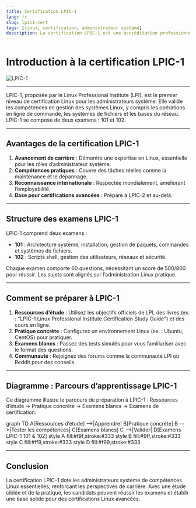 ```yaml
---
title: Certification LPIC-1
lang: fr
slug: lpic1-cert
tags: [linux, certification, administrateur système]
description: La certification LPIC-1 est une accréditation professionnelle pour les administrateurs système Linux, validant les compétences de base en gestion de systèmes Linux.
---
```


# Introduction à la certification LPIC-1

![LPIC-1](https://www.lpi.org/wp-content/uploads/2023/05/LPIC-1-1.jpg)

---

LPIC-1, proposée par le Linux Professional Institute (LPI), est le premier niveau de certification Linux pour les administrateurs système. Elle valide les compétences en gestion des systèmes Linux, y compris les opérations en ligne de commande, les systèmes de fichiers et les bases du réseau. LPIC-1 se compose de deux examens : 101 et 102.

---

## Avantages de la certification LPIC-1

1. **Avancement de carrière** : Démontre une expertise en Linux, essentielle pour les rôles d’administrateur système.
2. **Compétences pratiques** : Couvre des tâches réelles comme la maintenance et le dépannage.
3. **Reconnaissance internationale** : Respectée mondialement, améliorant l’employabilité.
4. **Base pour certifications avancées** : Prépare à LPIC-2 et au-delà.

---
## Structure des examens LPIC-1

LPIC-1 comprend deux examens :
- **101** : Architecture système, installation, gestion de paquets, commandes et systèmes de fichiers.
- **102** : Scripts shell, gestion des utilisateurs, réseaux et sécurité.

Chaque examen comporte 60 questions, nécessitant un score de 500/800 pour réussir. Les sujets sont alignés sur l’administration Linux pratique.

---
## Comment se préparer à LPIC-1

1. **Ressources d’étude** : Utilisez les objectifs officiels de LPI, des livres (ex. : "LPIC-1 Linux Professional Institute Certification Study Guide") et des cours en ligne.
2. **Pratique concrète** : Configurez un environnement Linux (ex. : Ubuntu, CentOS) pour pratiquer.
3. **Examens blancs** : Passez des tests simulés pour vous familiariser avec le format des questions.
4. **Communauté** : Rejoignez des forums comme la communauté LPI ou Reddit pour des conseils.

---
## Diagramme : Parcours d’apprentissage LPIC-1

Ce diagramme illustre le parcours de préparation à LPIC-1 : Ressources d’étude → Pratique concrète → Examens blancs → Examens de certification.

<xaiArtifact artifact_id="a03f46aa-2e12-4e74-b36d-dd270bfd2046" artifact_version_id="5815a7bf-ebf9-4901-9647-de2f2b7acad5" title="parcours-lpic1.mmd" contentType="text/mermaid">
graph TD
    A[Ressources d’étude] -->|Apprendre| B[Pratique concrète]
    B -->|Tester les compétences| C[Examens blancs]
    C -->|Valider| D[Examens LPIC-1 101 & 102]
    style A fill:#f9f,stroke:#333
    style B fill:#9ff,stroke:#333
    style C fill:#ff9,stroke:#333
    style D fill:#f99,stroke:#333
</xaiArtifact>

---
## Conclusion

La certification LPIC-1 dote les administrateurs système de compétences Linux essentielles, renforçant les perspectives de carrière. Avec une étude ciblée et de la pratique, les candidats peuvent réussir les examens et établir une base solide pour des certifications Linux avancées.
